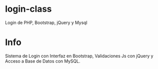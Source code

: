 # login-class
Login de PHP, Bootstrap, jQuery y Mysql

# Info

Sistema de Login con Interfaz en Bootstrap, Validaciones Js con jQuery y Acceso a Base de Datos con MySQL.
